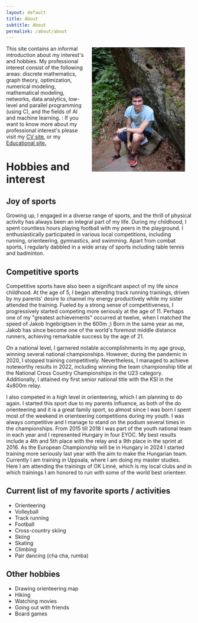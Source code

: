 ```yaml
---
layout: default
title: About
subtitle: About
permalink: /about/about
---
```

<img style="float: right; margin: 5px 20px;" src=".\img\profil3.jpg" alt="Profile picture" width="50%" height="50%">

This site contains an informal introduction about my interest's and hobbies. My professional interest consist of the following areas: discrete mathematics, graph theory, optimization, numerical modeling, mathematical modeling, networks, data analytics, low-level and parallel programming (using C), and the fields of AI and machine learning.
: If you want to know more about my professional interest's please visit my [CV site](/about/cv.markdown), or my [Educational site.](/Knowledge.markdown) 

# Hobbies and interest
## Joy of sports
Growing up, I engaged in a diverse range of sports, and the thrill of physical activity has always been an integral part of my life. During my childhood, I spent countless hours playing football with my peers in the playground. I enthusiastically participated in various local competitions, including running, orienteering, gymnastics, and swimming. Apart from combat sports, I regularly dabbled in a wide array of sports including table tennis and badminton.

## Competitive sports
Competitive sports have also been a significant aspect of my life since childhood. At the age of 5, I began attending track running trainings, driven by my parents' desire to channel my energy productively while my sister attended the training. Fueled by a strong sense of competitiveness, I progressively started competing more seriously at the age of 11. Perhaps one of my "greatest achievements" occurred at twelve, when I matched the speed of Jakob Ingebrigtsen in the 600m ;) Born in the same year as me, Jakob has since become one of the world's foremost middle distance runners, achieving remarkable success by the age of 21.

On a national level, I garnered notable accomplishments in my age group, winning several national championships. However, during the pandemic in 2020, I stopped training competitively. Nevertheless, I managed to achieve noteworthy results in 2022, including winning the team championship title at the National Cross Country Championships in the U23 category. Additionally, I attained my first senior national title with the KSI in the 4x800m relay.

I also competed in a high level in orienteering, which I am planning to do again. I started this sport due to my parents influence, as both of the do orienteering and it is a great family sport, so almost since I was born I spent most of the weekend in orienteering competitions during my youth. I was always competitive and I manage to stand on the podium several times in the championships. From 2015 till 2018 I was part of the youth national team in each year and I represented Hungary in four EYOC. My best results include a 4th and 5th place with the relay and a 9th place in the sprint at 2016. As the European Championship will be in Hungary in 2024 I started training more seriously last year with the aim to make the Hungarian team. Currently I am training in Uppsala, where I am doing my master studies. Here I am attending the trainings of OK Linné, which is my local clubs and in which trainings I am honored to run with some of the world best orienteer.


## Current list of my favorite sports / activities
-  Orienteering 
 - Volleyball 
 - Track running 
 - Football 
 - Cross-country skiing 
 - Skiing 
 - Skating 
 - Climbing 
 - Pair dancing (cha cha, rumba) 

## Other hobbies
- Drawing orienteering map
- Hiking
- Watching movies
- Going out with friends
- Board games